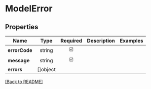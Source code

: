 # ModelError



## Properties

| Name | Type | Required | Description | Examples |
|------------|:-------------:|:-------------:|-------------|:-------------:|
| **errorCode** | string | ☑️ |  | | |
**message** | string | ☑️ |  | | |
**errors** | []object |  |  | | |



[[Back to README]](../../README.md)